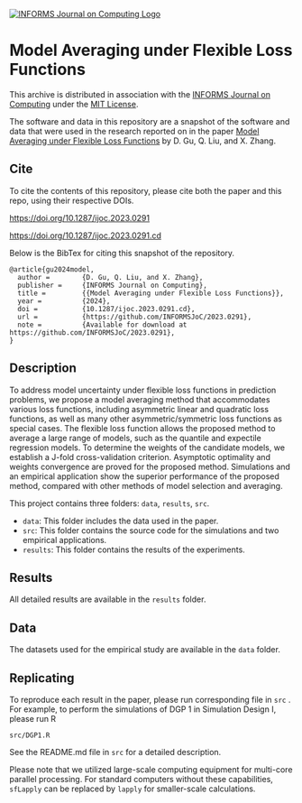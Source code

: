 [![INFORMS Journal on Computing Logo](https://INFORMSJoC.github.io/logos/INFORMS_Journal_on_Computing_Header.jpg)](https://pubsonline.informs.org/journal/ijoc)

# Model Averaging under Flexible Loss Functions

This archive is distributed in association with the [INFORMS Journal on
Computing](https://pubsonline.informs.org/journal/ijoc) under the [MIT License](LICENSE.txt).

The software and data in this repository are a snapshot of the software and data
that were used in the research reported on in the paper 
[Model Averaging under Flexible Loss Functions](https://doi.org/10.1287/ijoc.2023.0291) by D. Gu, Q. Liu, and X. Zhang. 

## Cite

To cite the contents of this repository, please cite both the paper and this repo, using their respective DOIs.

https://doi.org/10.1287/ijoc.2023.0291

https://doi.org/10.1287/ijoc.2023.0291.cd

Below is the BibTex for citing this snapshot of the repository.

```
@article{gu2024model,
  author =        {D. Gu, Q. Liu, and X. Zhang},
  publisher =     {INFORMS Journal on Computing},
  title =         {{Model Averaging under Flexible Loss Functions}},
  year =          {2024},
  doi =           {10.1287/ijoc.2023.0291.cd},
  url =           {https://github.com/INFORMSJoC/2023.0291},
  note =          {Available for download at https://github.com/INFORMSJoC/2023.0291},
}  
```

## Description

To address model uncertainty under flexible loss functions in prediction problems, we propose a model averaging method that accommodates various loss functions,
 including asymmetric linear and quadratic loss functions, as well as many other asymmetric/symmetric loss functions as special cases. The flexible loss function allows the proposed method to average a large range of models, such as the quantile and expectile regression models. To determine the weights of the candidate models, we establish a J-fold cross-validation criterion. Asymptotic optimality and weights convergence are proved for the proposed method. Simulations and an empirical application show the superior performance of the proposed method, compared with other methods of model selection and averaging.

This project contains three folders: `data`, `results`, `src`.

- `data`: This folder includes the data used in the paper.
- `src`: This folder contains the source code for the simulations and two empirical applications.
- `results`: This folder contains the results of the experiments.

## Results

All detailed results are available in the `results` folder.

## Data

The datasets used for the empirical study are available in the `data` folder.

## Replicating

To reproduce each result in the paper, please run corresponding file in `src` . For example, to perform the simulations of DGP 1 in Simulation Design I, please run R

`src/DGP1.R`

See the README.md file in `src` for a detailed description.

Please note that we utilized large-scale computing equipment for multi-core parallel processing. For standard computers without these capabilities, `sfLapply` can be replaced by `lapply` for smaller-scale calculations.

